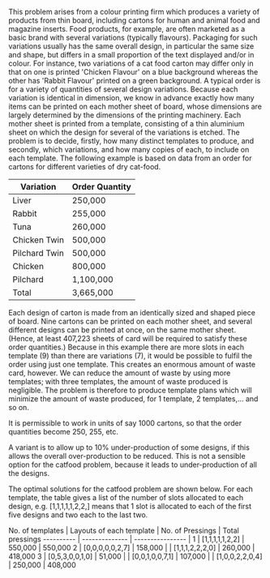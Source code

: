 This problem arises from a colour printing firm which produces a variety of products from thin board, including cartons for human and animal food and magazine inserts. Food products, for example, are often marketed as a basic brand with several variations (typically flavours). Packaging for such variations usually has the same overall design, in particular the same size and shape, but differs in a small proportion of the text displayed and/or in colour. For instance, two variations of a cat food carton may differ only in that on one is printed 'Chicken Flavour' on a blue background whereas the other has 'Rabbit Flavour' printed on a green background. A typical order is for a variety of quantities of several design variations. Because each variation is identical in dimension, we know in advance exactly how many items can be printed on each mother sheet of board, whose dimensions are largely determined by the dimensions of the printing machinery. Each mother sheet is printed from a template, consisting of a thin aluminium sheet on which the design for several of the variations is etched. The problem is to decide, firstly, how many distinct templates to produce, and secondly, which variations, and how many copies of each, to include on each template.
The following example is based on data from an order for cartons for different varieties of dry cat-food.

Variation 	|	 Order Quantity
-------  	|   --------------
Liver	 	|	 250,000
Rabbit	 	|	 255,000
Tuna	 	|	 260,000
Chicken Twin|	 500,000
Pilchard Twin|	 500,000
Chicken		|	 800,000
Pilchard	|  1,100,000
Total	    |  3,665,000


Each design of carton is made from an identically sized and shaped piece of board. Nine cartons can be printed on each mother sheet, and several different designs can be printed at once, on the same mother sheet. (Hence, at least 407,223 sheets of card will be required to satisfy these order quantities.)
Because in this example there are more slots in each template (9) than there are variations (7), it would be possible to fulfil the order using just one template. This creates an enormous amount of waste card, however. We can reduce the amount of waste by using more templates; with three templates, the amount of waste produced is negligible. The problem is therefore to produce template plans which will minimize the amount of waste produced, for 1 template, 2 templates,... and so on.

It is permissible to work in units of say 1000 cartons, so that the order quantities become 250, 255, etc.

A variant is to allow up to 10% under-production of some designs, if this allows the overall over-production to be reduced. This is not a sensible option for the catfood problem, because it leads to under-production of all the designs.

The optimal solutions for the catfood problem are shown below. For each template, the table gives a list of the number of slots allocated to each design, e.g. [1,1,1,1,1,2,2,] means that 1 slot is allocated to each of the first five designs and two each to the last two.

No. of	templates   | Layouts	of each template	    | No. of Pressings	| Total pressings
---------- | -------------- | ----------------  |
1		   | [1,1,1,1,1,2,2]	| 550,000	| 550,000
2		   | [0,0,0,0,0,2,7]	| 158,000	|
    	   | [1,1,1,2,2,2,0]	| 260,000	| 418,000
3		   | [0,5,3,0,0,1,0]	| 51,000	|
    	   | [0,0,1,0,0,7,1]	| 107,000	|
    	   | [1,0,0,2,2,0,4]	| 250,000	| 408,000